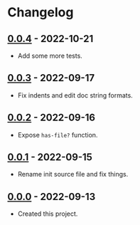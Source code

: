 # Changelog

## [0.0.4] - 2022-10-21
- Add some more tests.

## [0.0.3] - 2022-09-17
- Fix indents and edit doc string formats.

## [0.0.2] - 2022-09-16
- Expose `has-file?` function.

## [0.0.1] - 2022-09-15
- Rename init source file and fix things.

## [0.0.0] - 2022-09-13
- Created this project.

[0.0.4]: https://github.com/meinside/janet-httprequest/compare/v0.0.3...v0.0.4
[0.0.3]: https://github.com/meinside/janet-httprequest/compare/v0.0.2...v0.0.3
[0.0.2]: https://github.com/meinside/janet-httprequest/compare/v0.0.1...v0.0.2
[0.0.1]: https://github.com/meinside/janet-httprequest/compare/v0.0.0...v0.0.1
[0.0.0]: https://github.com/meinside/janet-httprequest/releases/tag/v0.0.0

